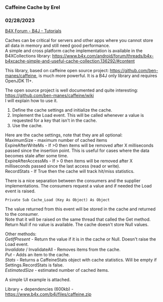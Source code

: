 ### Caffeine Cache by Erel
### 02/28/2023
[B4X Forum - B4J - Tutorials](https://www.b4x.com/android/forum/threads/146485/)

Caches can be critical for servers and other apps where you cannot store all data in memory and still need good performance.  
A simple and cross platform cache implementation is available in the B4XCollections library: <https://www.b4x.com/android/forum/threads/b4x-b4xcache-simple-and-useful-cache-collection.136292/#content>  
  
This library, based on caffeine open source project: <https://github.com/ben-manes/caffeine>, is much more powerful. It is a B4J only library and requires OpenJDK 11+.  
  
The open source project is well documented and quite interesting: <https://github.com/ben-manes/caffeine/wiki>  
I will explain how to use it.  
  
1. Define the cache settings and initialize the cache.  
2. Implement the Load event. This will be called whenever a value is requested for a key that isn't in the cache.  
3. Use the cache.  
  
Here are the cache settings, note that they are all optional:  
MaximumSize - maximum number of cached items  
ExpireAfterWriteMs - If >0 then items will be removed after X milliseconds passed since the insertion point. This is useful for cases where the data becomes stale after some time.  
ExpireAfterAccessMs - If > 0 then items will be removed after X milliseconds passed since the last access (read or write).  
RecordStats - If True then the cache will track hit/miss statistics.  
  
There is a nice separation between the consumers and the supplier implementations. The consumers request a value and if needed the Load event is raised.  
  

```B4X
Private Sub Cache_Load (Key As Object) As Object
```

  
The value returned from this event will be stored in the cache and returned to the consumer.  
Note that it will be raised on the same thread that called the Get method.  
Return Null if no value is available. The cache doesn't store Null values.  
  
Other methods:  
*GetIfPresent* - Return the value if it is in the cache or Null. Doesn't raise the Load event.  
*Invalidate* / InvalidateAll - Removes items from the cache.  
*Put* - Adds an item to the cache.  
*Stats -* Returns a CaffeineStats object with cache statistics. Will be empty if Settings.RecordStats is false.  
*EstimatedSize* - estimated number of cached items.  
  
A simple UI example is attached.  
  
Library + dependencies (600kb) - <https://www.b4x.com/b4j/files/caffeine.zip>